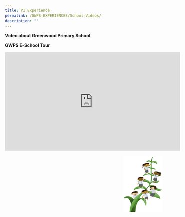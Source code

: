 ```yaml
---
title: P1 Experience
permalink: /GWPS-EXPERIENCES/School-Videos/
description: ""
---
```



**Video about Greenwood Primary School**

**GWPS E-School Tour**

<iframe width="560" height="315" src="https://www.youtube.com/embed/1zKpjPYqOMg" title="YouTube video player" frameborder="0" allow="accelerometer; autoplay; clipboard-write; encrypted-media; gyroscope; picture-in-picture" allowfullscreen></iframe><br>

<img src="/images/Small%20logo/gwps%20children%20(1).png" 
     style="width:25%;float:right">


